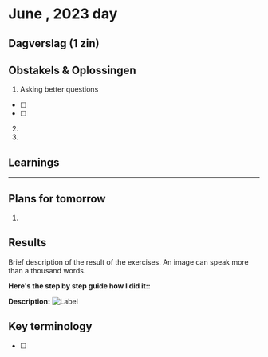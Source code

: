 # June , 2023 day

## Dagverslag (1 zin)

## Obstakels & Oplossingen

1. Asking better questions

- [ ]
- [ ]

2.
3.

## Learnings

---

## Plans for tomorrow

1.

## Results

Brief description of the result of the exercises. An image can speak more than a thousand words.

**Here's the step by step guide how I did it::**

**Description:**
![Label]()

## Key terminology

- [ ]
